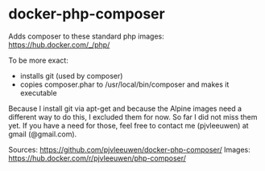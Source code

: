# docker-php-composer

Adds composer to these standard php images: https://hub.docker.com/_/php/

To be more exact:
* installs git (used by composer)
* copies composer.phar to /usr/local/bin/composer and makes it executable

Because I install git via apt-get and because the Alpine images need a different way to do this, I excluded them for now. So far I did not miss them yet. If you have a need for those, feel free to contact me (pjvleeuwen) at gmail (@gmail.com).

Sources: https://github.com/pjvleeuwen/docker-php-composer/
Images: https://hub.docker.com/r/pjvleeuwen/php-composer/

